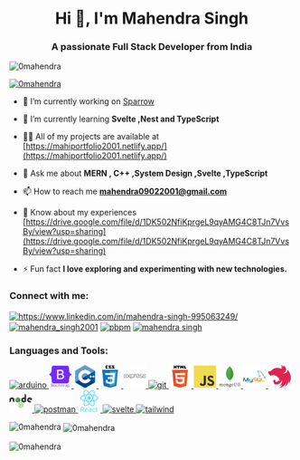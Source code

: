 <h1 align="center">Hi 👋, I'm Mahendra Singh</h1>
<h3 align="center">A passionate Full Stack Developer from India</h3>

<p align="left"> <img src="https://komarev.com/ghpvc/?username=0mahendra&label=Profile%20views&color=0e75b6&style=flat" alt="0mahendra" /> </p>

<p align="left"> <a href="https://github.com/ryo-ma/github-profile-trophy"><img src="https://github-profile-trophy.vercel.app/?username=0mahendra" alt="0mahendra" /></a> </p>

- 🔭 I’m currently working on [Sparrow](https://github.com/sparrowapp-dev/sparrow-app)

- 🌱 I’m currently learning **Svelte ,Nest and TypeScript**

- 👨‍💻 All of my projects are available at [https://mahiportfolio2001.netlify.app/](https://mahiportfolio2001.netlify.app/)

- 💬 Ask me about **MERN , C++ ,System Design ,Svelte ,TypeScript**

- 📫 How to reach me **mahendra09022001@gmail.com**

- 📄 Know about my experiences [https://drive.google.com/file/d/1DK502NfiKprgeL9qyAMG4C8TJn7VvsBy/view?usp=sharing](https://drive.google.com/file/d/1DK502NfiKprgeL9qyAMG4C8TJn7VvsBy/view?usp=sharing)

- ⚡ Fun fact **I love exploring and experimenting with new technologies.**

<h3 align="left">Connect with me:</h3>
<p align="left">
<a href="https://linkedin.com/in/https://www.linkedin.com/in/mahendra-singh-995063249/" target="blank"><img align="center" src="https://raw.githubusercontent.com/rahuldkjain/github-profile-readme-generator/master/src/images/icons/Social/linked-in-alt.svg" alt="https://www.linkedin.com/in/mahendra-singh-995063249/" height="30" width="40" /></a>
<a href="https://instagram.com/mahendra_singh2001" target="blank"><img align="center" src="https://raw.githubusercontent.com/rahuldkjain/github-profile-readme-generator/master/src/images/icons/Social/instagram.svg" alt="mahendra_singh2001" height="30" width="40" /></a>
<a href="https://www.codechef.com/users/pbpm" target="blank"><img align="center" src="https://cdn.jsdelivr.net/npm/simple-icons@3.1.0/icons/codechef.svg" alt="pbpm" height="30" width="40" /></a>
<a href="https://www.leetcode.com/mahendra singh" target="blank"><img align="center" src="https://raw.githubusercontent.com/rahuldkjain/github-profile-readme-generator/master/src/images/icons/Social/leet-code.svg" alt="mahendra singh" height="30" width="40" /></a>
</p>

<h3 align="left">Languages and Tools:</h3>
<p align="left"> <a href="https://www.arduino.cc/" target="_blank" rel="noreferrer"> <img src="https://cdn.worldvectorlogo.com/logos/arduino-1.svg" alt="arduino" width="40" height="40"/> </a> <a href="https://getbootstrap.com" target="_blank" rel="noreferrer"> <img src="https://raw.githubusercontent.com/devicons/devicon/master/icons/bootstrap/bootstrap-plain-wordmark.svg" alt="bootstrap" width="40" height="40"/> </a> <a href="https://www.w3schools.com/cpp/" target="_blank" rel="noreferrer"> <img src="https://raw.githubusercontent.com/devicons/devicon/master/icons/cplusplus/cplusplus-original.svg" alt="cplusplus" width="40" height="40"/> </a> <a href="https://www.w3schools.com/css/" target="_blank" rel="noreferrer"> <img src="https://raw.githubusercontent.com/devicons/devicon/master/icons/css3/css3-original-wordmark.svg" alt="css3" width="40" height="40"/> </a> <a href="https://expressjs.com" target="_blank" rel="noreferrer"> <img src="https://raw.githubusercontent.com/devicons/devicon/master/icons/express/express-original-wordmark.svg" alt="express" width="40" height="40"/> </a> <a href="https://git-scm.com/" target="_blank" rel="noreferrer"> <img src="https://www.vectorlogo.zone/logos/git-scm/git-scm-icon.svg" alt="git" width="40" height="40"/> </a> <a href="https://www.w3.org/html/" target="_blank" rel="noreferrer"> <img src="https://raw.githubusercontent.com/devicons/devicon/master/icons/html5/html5-original-wordmark.svg" alt="html5" width="40" height="40"/> </a> <a href="https://developer.mozilla.org/en-US/docs/Web/JavaScript" target="_blank" rel="noreferrer"> <img src="https://raw.githubusercontent.com/devicons/devicon/master/icons/javascript/javascript-original.svg" alt="javascript" width="40" height="40"/> </a> <a href="https://www.mongodb.com/" target="_blank" rel="noreferrer"> <img src="https://raw.githubusercontent.com/devicons/devicon/master/icons/mongodb/mongodb-original-wordmark.svg" alt="mongodb" width="40" height="40"/> </a> <a href="https://www.mysql.com/" target="_blank" rel="noreferrer"> <img src="https://raw.githubusercontent.com/devicons/devicon/master/icons/mysql/mysql-original-wordmark.svg" alt="mysql" width="40" height="40"/> </a> <a href="https://nestjs.com/" target="_blank" rel="noreferrer"> <img src="https://raw.githubusercontent.com/devicons/devicon/master/icons/nestjs/nestjs-plain.svg" alt="nestjs" width="40" height="40"/> </a> <a href="https://nodejs.org" target="_blank" rel="noreferrer"> <img src="https://raw.githubusercontent.com/devicons/devicon/master/icons/nodejs/nodejs-original-wordmark.svg" alt="nodejs" width="40" height="40"/> </a> <a href="https://postman.com" target="_blank" rel="noreferrer"> <img src="https://www.vectorlogo.zone/logos/getpostman/getpostman-icon.svg" alt="postman" width="40" height="40"/> </a> <a href="https://reactjs.org/" target="_blank" rel="noreferrer"> <img src="https://raw.githubusercontent.com/devicons/devicon/master/icons/react/react-original-wordmark.svg" alt="react" width="40" height="40"/> </a> <a href="https://svelte.dev" target="_blank" rel="noreferrer"> <img src="https://upload.wikimedia.org/wikipedia/commons/1/1b/Svelte_Logo.svg" alt="svelte" width="40" height="40"/> </a> <a href="https://tailwindcss.com/" target="_blank" rel="noreferrer"> <img src="https://www.vectorlogo.zone/logos/tailwindcss/tailwindcss-icon.svg" alt="tailwind" width="40" height="40"/> </a> </p>

<p><img align="left" src="https://github-readme-stats.vercel.app/api/top-langs?username=0mahendra&show_icons=true&locale=en&layout=compact" alt="0mahendra" /></p>

<p>&nbsp;<img align="center" src="https://github-readme-stats.vercel.app/api?username=0mahendra&show_icons=true&locale=en" alt="0mahendra" /></p>

<p><img align="center" src="https://github-readme-streak-stats.herokuapp.com/?user=0mahendra&" alt="0mahendra" /></p>
